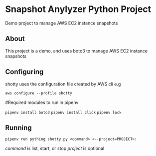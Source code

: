 # Snapshot Anylyzer Python Project

Demo project to manage AWS EC2 instance snapshots

## About

This project is a demo, and uses boto3 to manage AWS EC2 instance snapshots

## Configuring

shotty uses the configuration file created by AWS cli e.g

`aws configure --profile shotty`

#Required modules to run in pipenv

`pipenv install boto3`
`pipenv install click`
`pipenv lock`

## Running

`pipenv run pything shotty.py <command> <--project=PROJECT>:`

*command* is list, start, or stop
*project* is optional